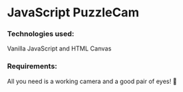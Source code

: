 # JavaScript PuzzleCam

### Technologies used:
Vanilla JavaScript and HTML Canvas

### Requirements:
All you need is a working camera and a good pair of eyes! 👀
